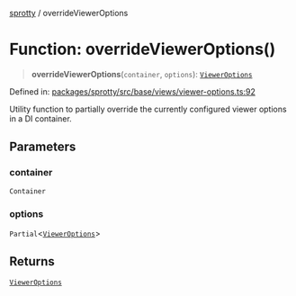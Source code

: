 
[sprotty](../globals) / overrideViewerOptions

# Function: overrideViewerOptions()

> **overrideViewerOptions**(`container`, `options`): [`ViewerOptions`](../Interface.ViewerOptions)

Defined in: [packages/sprotty/src/base/views/viewer-options.ts:92](https://github.com/eclipse-sprotty/sprotty/blob/f9b2433481cc27a1ac0c92d525a92039ae7f6c76/packages/sprotty/src/base/views/viewer-options.ts#L92)

Utility function to partially override the currently configured viewer options in a DI container.

## Parameters

### container

`Container`

### options

`Partial`\<[`ViewerOptions`](../Interface.ViewerOptions)\>

## Returns

[`ViewerOptions`](../Interface.ViewerOptions)

